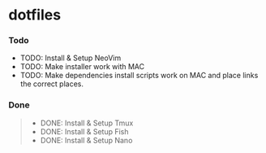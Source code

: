 # dotfiles

### Todo

* TODO: Install & Setup NeoVim 
* TODO: Make installer work with MAC
* TODO: Make dependencies install scripts work on MAC and place links the correct places.

### Done

> * DONE: Install & Setup Tmux
> * DONE: Install & Setup Fish
> * DONE: Install & Setup Nano
